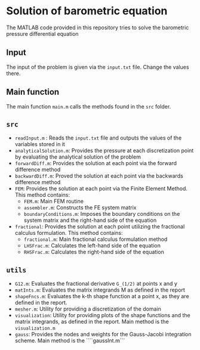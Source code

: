 # Solution of barometric equation

The MATLAB code provided in this repository tries to solve the barometric pressure differential equation

## Input

The input of the problem is given via the ```input.txt``` file. Change the values there.

## Main function
The main function ```main.m``` calls the methods found in the ```src``` folder.

## ```src```

- ```readInput.m``` : Reads the ```input.txt``` file and outputs the values of the variables stored in it
- ```analyticalSolution.m```: Provides the pressure at each discretization point by evaluating the analytical solution of the problem
- ```forwardDiff.m```: Provides the solution at each point via the forward difference method
- ```backwardDiff.m```: Proved the solution at each point via the backwards difference method
- ```FEM```: Provides the solution at each point via the Finite Element Method. This method contains:
  - ```FEM.m```: Main FEM routine
  - ```assembler.m```: Constructs the FE system matrix
  - ```boundaryConditions.m```: Imposes the boundary conditions on the system matrix and the right-hand side of the equation
- ```fractional```: Provides the solution at each point utilizing the fractional calculus formulation. This method contains:
  - ```fractional.m```: Main fractional calculus formulation method
  - ```LHSFrac.m```: Calculates the left-hand side of the equation
  - ```RHSFrac.m```: Calculates the right-hand side of the equation

## ```utils```

- ```G12.m```: Evaluates the fractional derivative ```G_(1/2)``` at points x and y
- ```matInts.m```: Evaluates the matrix integrands M as defined in the report
- ```shapeFncs.m```: Evaluates the k-th shape function at a point x, as they are defined in the report.
- ```mesher.m```: Utility for providing a discretization of the domain
- ```visualization```: Utility for providing plots of the shape functions and the matrix integrands, as defined in the report. Main method is the ```visualization.m```
- ```gauss```: Provides the nodes and weights for the Gauss-Jacobi integration scheme. Main method is the ````gaussInt.m```